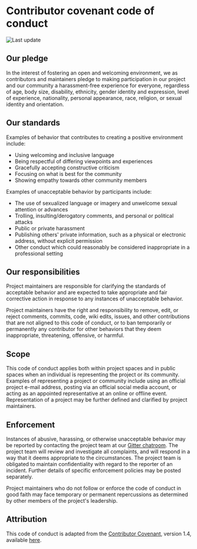 # Contributor covenant code of conduct

![Last update](https://img.shields.io/badge/last%20updated-June_25%2C_2018-blue.svg?style=flat-square)

## Our pledge

In the interest of fostering an open and welcoming environment, we as contributors and maintainers pledge
to making participation in our project and our community a harassment-free experience for everyone,
regardless of age, body size, disability, ethnicity, gender identity and expression, level of experience,
nationality, personal appearance, race, religion, or sexual identity and orientation.

## Our standards

Examples of behavior that contributes to creating a positive environment include:

* Using welcoming and inclusive language
* Being respectful of differing viewpoints and experiences
* Gracefully accepting constructive criticism
* Focusing on what is best for the community
* Showing empathy towards other community members

Examples of unacceptable behavior by participants include:

* The use of sexualized language or imagery and unwelcome sexual attention or advances
* Trolling, insulting/derogatory comments, and personal or political attacks
* Public or private harassment
* Publishing others' private information, such as a physical or electronic address, without explicit permission
* Other conduct which could reasonably be considered inappropriate in a professional setting

## Our responsibilities

Project maintainers are responsible for clarifying the standards of acceptable behavior and are expected
to take appropriate and fair corrective action in response to any instances of unacceptable behavior.

Project maintainers have the right and responsibility to remove, edit, or reject comments, commits,
code, wiki edits, issues, and other contributions that are not aligned to this code of conduct,
or to ban temporarily or permanently any contributor for other behaviors that they deem inappropriate,
threatening, offensive, or harmful.

## Scope

This code of conduct applies both within project spaces and in public spaces when an individual is 
representing the project or its community. Examples of representing a project or community include using
an official project e-mail address, posting via an official social media account, or acting as an
appointed representative at an online or offline event. Representation of a project may be further
defined and clarified by project maintainers.

## Enforcement

Instances of abusive, harassing, or otherwise unacceptable behavior may be reported by contacting the
project team at our [Gitter chatroom](https://gitter.im/cereda/arara). The project team will review
and investigate all complaints, and will respond in a way that it deems appropriate to the circumstances.
The project team is obligated to maintain confidentiality with regard to the reporter of an incident.
Further details of specific enforcement policies may be posted separately.

Project maintainers who do not follow or enforce the code of conduct in good faith may face temporary
or permanent repercussions as determined by other members of the project's leadership.

## Attribution

This code of conduct is adapted from the [Contributor Covenant][homepage], version 1.4, available [here][version].

[homepage]: http://contributor-covenant.org
[version]: http://contributor-covenant.org/version/1/4/
